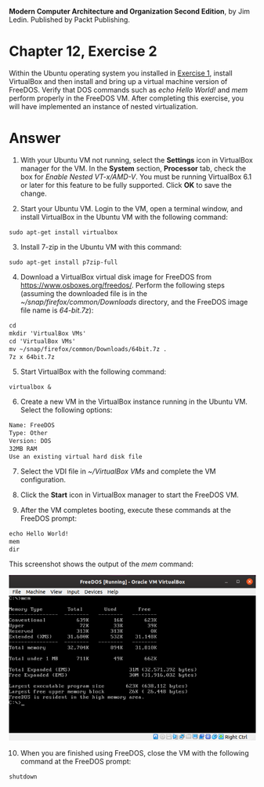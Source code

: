 __Modern Computer Architecture and Organization Second Edition__, by Jim Ledin. Published by Packt Publishing.
# Chapter 12, Exercise 2

Within the Ubuntu operating system you installed in [Exercise 1](Ex__1_vbox_ubuntu.md), install VirtualBox and then install and bring up a virtual machine version of FreeDOS. Verify that DOS commands such as *echo Hello World!* and *mem* perform properly in the FreeDOS VM. After completing this exercise, you will have implemented an instance of nested virtualization.

# Answer
1. With your Ubuntu VM not running, select the **Settings** icon in VirtualBox manager for the VM. In the **System** section, **Processor** tab, check the box for *Enable Nested VT-x/AMD-V*. You must be running VirtualBox 6.1 or later for this feature to be fully supported. Click **OK** to save the change.

2. Start your Ubuntu VM. Login to the VM, open a terminal window, and install VirtualBox in the Ubuntu VM with the following command:

```
sudo apt-get install virtualbox
```

3. Install 7-zip in the Ubuntu VM with this command:
```
sudo apt-get install p7zip-full
```

4. Download a VirtualBox virtual disk image for FreeDOS from https://www.osboxes.org/freedos/. Perform the following steps (assuming the downloaded file is in the *~/snap/firefox/common/Downloads* directory, and the FreeDOS image file name is *64-bit.7z*):
```
cd
mkdir 'VirtualBox VMs'
cd 'VirtualBox VMs'
mv ~/snap/firefox/common/Downloads/64bit.7z .
7z x 64bit.7z
```

5. Start VirtualBox with the following command:
```
virtualbox &
```

6. Create a new VM in the VirtualBox instance running in the Ubuntu VM. Select the following options:
```
Name: FreeDOS
Type: Other
Version: DOS
32MB RAM
Use an existing virtual hard disk file
```

7. Select the VDI file in *~/VirtualBox VMs* and complete the VM configuration.

8. Click the **Start** icon in VirtualBox manager to start the FreeDOS VM.

9. After the VM completes booting, execute these commands at the FreeDOS prompt:
```
echo Hello World!
mem
dir
```

This screenshot shows the output of the *mem* command:

![FreeDOS screenshot](FreeDOS-screen.png)

10. When you are finished using FreeDOS, close the VM with the following command at the FreeDOS prompt:
```
shutdown
```
